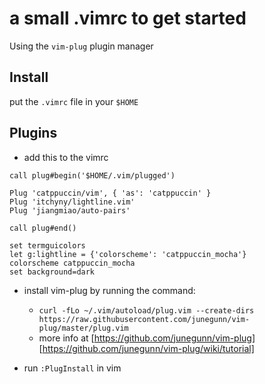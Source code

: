 # a small .vimrc to get started

Using the `vim-plug` plugin manager 

## Install 

put the `.vimrc` file in your `$HOME`

## Plugins 

- add this to the vimrc

```vim
call plug#begin('$HOME/.vim/plugged')

Plug 'catppuccin/vim', { 'as': 'catppuccin' }
Plug 'itchyny/lightline.vim'
Plug 'jiangmiao/auto-pairs'

call plug#end()

set termguicolors
let g:lightline = {'colorscheme': 'catppuccin_mocha'}
colorscheme catppuccin_mocha
set background=dark
```

- install vim-plug by running the command:
    - `curl -fLo ~/.vim/autoload/plug.vim --create-dirs https://raw.githubusercontent.com/junegunn/vim-plug/master/plug.vim`
    - more info at [https://github.com/junegunn/vim-plug] [https://github.com/junegunn/vim-plug/wiki/tutorial]

- run `:PlugInstall` in vim
